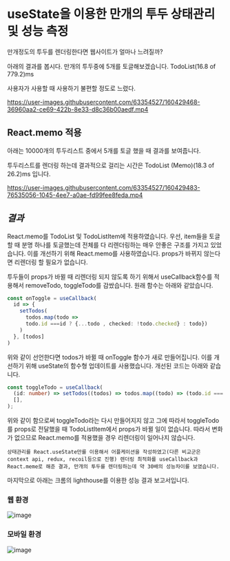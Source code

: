 # useState을 이용한 만개의 투두 상태관리 및 성능 측정

만개정도의 투두를 렌더링한다면 웹사이트가 얼마나 느려질까?

아래의 결과를 봅시다. 만개의 투두중에 5개를 토글해보겠습니다. TodoList(16.8 of 779.2)ms

사용자가 사용할 때 사용하기 불편할 정도로 느렸다.

https://user-images.githubusercontent.com/63354527/160429468-36960aa2-ce69-422b-8e33-d8c36b00aedf.mp4

## React.memo 적용

아래는 10000개의 투두리스트 중에서 5개를 토글 했을 때 결과를 보여줍니다.

투두리스트를 렌더링 하는데 결과적으로 걸리는 시간은 TodoList (Memo)(18.3 of 26.2)ms 입니다.

https://user-images.githubusercontent.com/63354527/160429483-76535056-1045-4ee7-a0ae-fd99fee8feda.mp4

## _결과_

React.memo를 TodoList 및 TodoListItem에 적용하였습니다. 우선, item들을 토글할 때 분명 하나를 토글했는데 전체를 다 리렌더링하는 매우 안좋은 구조를 가지고 있었습니다. 이를 개선하기 위해 React.memo를 사용하였습니다. props가 바뀌지 않는다면 리렌더링 할 필요가 없습니다.

투두들이 props가 바뀔 때 리렌더링 되지 않도록 하기 위해서 useCallback함수를 적용해서 removeTodo, toggleTodo를 감쌌습니다. 원래 함수는 아래와 같았습니다.

```ts
const onToggle = useCallback(
  id => {
    setTodos(
      todos.map(todo =>
      todo.id ===id ? {...todo , checked: !todo.checked} : todo})
    )
  }, [todos]
)
```

위와 같이 선언한다면 todos가 바뀔 때 onToggle 함수가 새로 만들어집니다. 이를 개선하기 위해 useState의 함수형 업데이트를 사용했습니다. 개선된 코드는 아래와 같습니다.

```ts
const toggleTodo = useCallback(
  (id: number) => setTodos((todos) => todos.map((todo) => (todo.id === id ? { ...todo, done: !todo.done } : todo))),
  [],
);
```

위와 같이 함으로써 toggleTodo라는 다시 만들어지지 않고 그에 따라서 toggleTodo를 props로 전달했을 때 TodoListItem에서 props가 바뀔 일이 없습니다. 따라서 변화가 없으므로 React.memo를 적용했을 경우 리렌더링이 일어나지 않습니다.

`상태관리를 React.useState만를 이용해서 어플케이션을 작성하였고(다른 비교군은 context api, redux, recoil등으로 진행) 렌더링 최적화를 useCallback과 React.meme로 해준 결과, 만개의 투두를 렌더링하는데 약 30배의 성능차이를 보였습니다.`

마지막으로 아래는 크롬의 lighthouse를 이용한 성능 결과 보고서입니다.

### 웹 환경

![image](https://user-images.githubusercontent.com/63354527/160430960-5f4654e4-900c-4fe7-8d34-9d382f62db55.png)

### 모바일 환경

![image](https://user-images.githubusercontent.com/63354527/160430577-a55333ef-9ab6-462f-9ad8-41085064c445.png)
